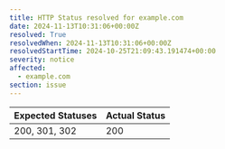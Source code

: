 ```yaml
---
title: HTTP Status resolved for example.com
date: 2024-11-13T10:31:06+00:00Z
resolved: True
resolvedWhen: 2024-11-13T10:31:06+00:00Z
resolvedStartTime: 2024-10-25T21:09:43.191474+00:00
severity: notice
affected:
  - example.com
section: issue
---
```


| Expected Statuses | Actual Status  |
|-------------------|----------------|
| 200, 301, 302 | 200 |
